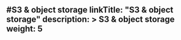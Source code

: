 #S3 & object storage
linkTitle: "S3 & object storage"
description: >
    S3 & object storage
weight: 5
---
